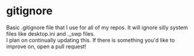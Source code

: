 # gitignore
Basic .gitignore file that I use for all of my repos. It will ignore silly system files like desktop.ini and ._swp files.  
I plan on continually updating this. If there is something you'd like to improve on, open a pull request!
